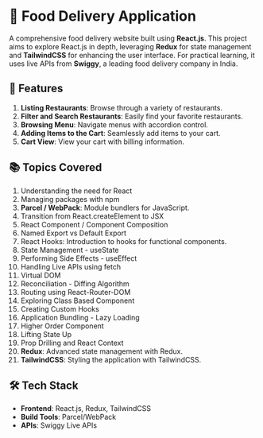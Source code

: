 # 🍔 Food Delivery Application

A comprehensive food delivery website built using **React.js**. This project aims to explore React.js in depth, leveraging **Redux** for state management and **TailwindCSS** for enhancing the user interface. For practical learning, it uses live APIs from **Swiggy**, a leading food delivery company in India.

## 🚀 Features

1. **Listing Restaurants**: Browse through a variety of restaurants.
2. **Filter and Search Restaurants**: Easily find your favorite restaurants.
3. **Browsing Menu**: Navigate menus with accordion control.
4. **Adding Items to the Cart**: Seamlessly add items to your cart.
5. **Cart View**: View your cart with billing information.

## 📚 Topics Covered

1. Understanding the need for React
2. Managing packages with npm
3. **Parcel / WebPack**: Module bundlers for JavaScript.
4. Transition from React.createElement to JSX
5. React Component / Component Composition
6. Named Export vs Default Export
7. React Hooks: Introduction to hooks for functional components.
8. State Management - useState
9. Performing Side Effects - useEffect
10. Handling Live APIs using fetch
11. Virtual DOM
12. Reconciliation - Diffing Algorithm
13. Routing using React-Router-DOM
14. Exploring Class Based Component
15. Creating Custom Hooks
16. Application Bundling - Lazy Loading
17. Higher Order Component
18. Lifting State Up
19. Prop Drilling and React Context
20. **Redux**: Advanced state management with Redux.
21. **TailwindCSS**: Styling the application with TailwindCSS.

## 🛠️ Tech Stack

- **Frontend**: React.js, Redux, TailwindCSS
- **Build Tools**: Parcel/WebPack
- **APIs**: Swiggy Live APIs
